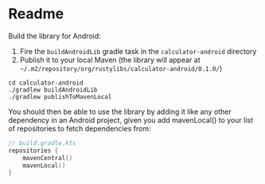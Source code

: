 # Readme
Build the library for Android:
1. Fire the `buildAndroidLib` gradle task in the `calculator-android` directory
2. Publish it to your local Maven (the library will appear at `~/.m2/repository/org/rustylibs/calculator-android/0.1.0/`)
```shell
cd calculator-android
./gradlew buildAndroidLib
./gradlew publishToMavenLocal
```

You should then be able to use the library by adding it like any other dependency in an Android project, given you add mavenLocal() to your list of repositories to fetch dependencies from:
```kotlin
// build.gradle.kts
repositories {
    mavenCentral()
    mavenLocal()
}
```
